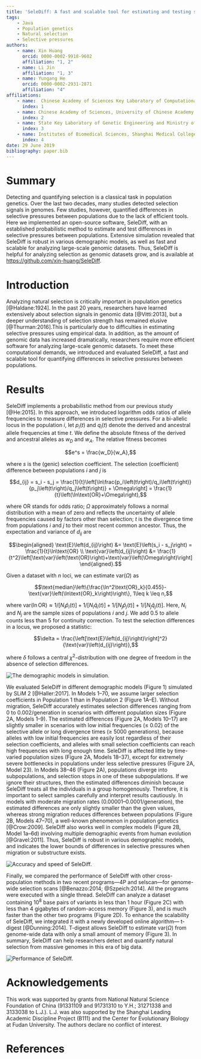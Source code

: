 ```yaml
---
title: 'SeleDiff: A fast and scalable tool for estimating and testing selection differences between populations'
tags:
    - Java
    - Population genetics
    - Natural selection
    - Selective pressures
authors:
    - name: Xin Huang
      orcid: 0000-0002-9918-9602
      affiliation: "1, 2"
    - name: Li Jin
      affiliation: "1, 3"
    - name: Yungang He
      orcid: 0000-0002-2931-2871
      affiliation: "4"
affiliations:
    - name:  Chinese Academy of Sciences Key Laboratory of Computational Biology, Chinese Academy of Sciences-Max Planck Society Partner Institute for Computational Biology, Shanghai Institutes for Biological Sciences, Shanghai, 200031, China
      index: 1
    - name: Chinese Academy of Sciences, University of Chinese Academy of Sciences, Beijing, 100049, China
      index: 2
    - name: State Key Laboratory of Genetic Engineering and Ministry of Education Key Laboratory of Contemporary Anthropology, Collaborative Innovation Center for 7Genetics and Development, School of Life Sciences, Fudan University, Shanghai, 200433, China
      index: 3
    - name: Institutes of Biomedical Sciences, Shanghai Medical College, Fudan University, Shanghai, 200032, China
      index: 4
date: 29 June 2019
bibliography: paper.bib
---
```


# Summary

Detecting and quantifying selection is a classical task in population genetics. Over the last two decades, many studies detected selection signals in genomes. Few studies, however, quantified differences in selective pressures  between populations due to the lack of efficient tools. Here we implemented an open-source software, SeleDiff, with an established probabilistic method to estimate and test differences in selective pressures between populations. Extensive simulation revealed that SeleDiff is robust in various demographic models, as well as fast and scalable for analyzing large-scale genomic datasets. Thus, SeleDiff is helpful for analyzing selection as genomic datasets grow, and is available at https://github.com/xin-huang/SeleDiff.

# Introduction

Analyzing natural selection is critically important in population genetics [@Haldane:1924]. In the past 20 years, researchers have learned extensively about selection signals in genomic data [@Vitti:2013], but a deeper understanding of selection strength has remained elusive [@Thurman:2016].This is particularly due to difficulties in estimating selective pressures using empirical data. In addition, as the amount of genomic data has increased dramatically, researchers require more efficient software for analyzing large-scale genomic datasets. To meet these computational demands, we introduced and evaluated SeleDiff, a fast and scalable tool for quantifying differences in selective pressures between populations.

# Results

SeleDiff implements a probabilistic method from our previous study [@He:2015]. In this approach, we introduced logarithm odds ratios of allele frequencies to measure differences in selective pressures. For a bi-allelic locus in the population $i$, let $p_i\left(t\right)$ and $q_i\left(t\right)$ denote the derived and ancestral allele frequencies at time $t$. We define the absolute fitness of the derived and ancestral alleles as $w_D$ and $w_A$. The relative fitness becomes

$$e^s = \frac{w_D}{w_A},$$

where $s$ is the (genic) selection coefficient. The selection (coefficient) difference between populations $i$ and $j$ is

$$d_{ij} = s_i - s_j = \frac{1}{t}\left[\ln\frac{p_i\left(t\right)/q_i\left(t\right)}{p_j\left(t\right)/q_j\left(t\right)} + \Omega\right] = \frac{1}{t}\left(\ln\text{OR}+\Omega\right),$$

where $\text{OR}$ stands for odds ratio; $\Omega$ approximately follows a normal distribution with a mean of zero and reflects the uncertainty of allele frequencies caused by factors other than selection; $t$ is the divergence time from populations $i$ and $j$ to their most recent common ancestor. Thus, the expectation and variance of $d_{ij}$ are

$$\begin{aligned}
\text{E}\left(d_{ij}\right) &= \text{E}\left(s_i - s_j\right) = \frac{1}{t}\ln\text{OR} \\
\text{var}\left(d_{ij}\right) &= \frac{1}{t^2}\left[\text{var}\left(\text{OR}\right)+\text{var}\left(\Omega\right)\right]
\end{aligned}.$$

Given a dataset with $n$ loci, we can estimate $\text{var}\left(\Omega\right)$ as

$$\text{median}\left\{\frac{\ln^2\text{OR}_k}{0.455}-\text{var}\left(\ln\text{OR}_k\right)\right\}, 1\leq k \leq n,$$

where $\text{var}\left(\ln\text{OR}\right)\approx1/\left[N_i\hat{p}_i\left(t\right)\right]+1/\left[N_i\hat{q}_i\left(t\right)\right]+1/[N_j\hat{p}_j\left(t\right)]+1/[N_j\hat{q}_j\left(t\right)]$. Here, $N_i$ and $N_j$ are the sample sizes of populations $i$ and $j$. We add 0.5 to allele counts less than 5 for continuity correction. To test the selection differences in a locus, we proposed a statistic:

$$\delta = \frac{\left[\text{E}\left(d_{ij}\right)\right]^2}{\text{var}\left(d_{ij}\right)},$$

where $\delta$ follows a central $\chi^2$-distribution with one degree of freedom in the absence of selection differences.

![The demographic models in simulation.](https://raw.githubusercontent.com/xin-huang/SeleDiff/master/figures/Fig1.png)

We evaluated SeleDiff in different demographic models (Figure 1) simulated by SLiM 2 [@Haller:2017]. In Models 1–70, we assume larger selection coefficients in Population 1 than in Population 2 (Figure 1A–E).  Without migration, SeleDiff accurately estimates selection differences ranging from 0 to 0.002/generation in scenarios with different population sizes (Figure 2A, Models 1–9). The estimated differences (Figure 2A, Models 10–17) are slightly smaller in scenarios with low initial frequencies (≤ 0.02) of the selective allele or long divergence times (≥ 5000 generations), because alleles with low initial frequencies are easily lost regardless of their selection coefficients, and alleles with small selection coefficients can reach high frequencies with long enough time.  SeleDiff is affected little by time-varied population sizes (Figure 2A, Models 18–37), except for extremely severe bottlenecks in populations under less selective pressures (Figure 2A, Model 23). In Models 38–46 (Figure 2A), populations diverge into subpopulations, and selection stops in one of these subpopulations. If we ignore their structures, then the estimated differences diminish because SeleDiff treats all the individuals in a group homogenously.  Therefore, it is important to select samples carefully and interpret results cautiously. In models with moderate migration rates (0.00001–0.0001/generation), the estimated differences are only slightly smaller than the given values, whereas strong migration reduces differences between populations (Figure 2B, Models 47–70), a well-known phenomenon in population genetics [@Crow:2009]. SeleDiff also works well in complex models (Figure 2B, Model 1a–6d) involving multiple demographic events from human evolution [@Gravel:2011]. Thus, SeleDiff is robust in various demographic models, and indicates the lower bounds of differences in selective pressures when migration or substructure exists.

![Accuracy and speed of SeleDiff.](https://raw.githubusercontent.com/xin-huang/SeleDiff/master/figures/Fig2.png)

Finally, we compared the performance of SeleDiff with other cross-population methods in two recent programs—4P and selscan—for genome-wide selection scans [@Benazzo:2014; @Szpeich:2014]. All the programs were executed with a single thread. SeleDiff can analyze a dataset containing $10^8$ base pairs of variants in less than 1 hour (Figure 2C) with less than 4 gigabytes of random-access memory (Figure 3), and is much faster than the other two programs (Figure 2D). To enhance the scalability of SeleDiff, we integrated it with a newly developed online algorithm— t-digest [@Dunning:2014]. T-digest allows SeleDiff to estimate $\text{var}\left(\Omega\right)$ from genome-wide data with only a small amount of memory (Figure 3). In summary, SeleDiff can help researchers detect and quantify natural selection from massive genomes in this era of big data.

![Performance of SeleDiff.](https://raw.githubusercontent.com/xin-huang/SeleDiff/master/figures/Fig3.png)

# Acknowledgements

This work was supported by grants from National Natural Science Foundation of China (91331109 and 91731310 to Y.H.; 31271338 and 3133038 to L.J.). L.J. was also supported by the Shanghai Leading Academic Discipline Project (B111) and the Center for Evolutionary Biology at Fudan University. The authors declare no conflict of interest.

# References